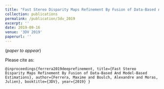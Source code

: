 ```yaml
---
title: "Fast Stereo Disparity Maps Refinement By Fusion of Data-Based And Model-Based Estimations"
collection: publications
permalink: /publication/3dv_2019
excerpt: ''
date: 2019-09-16
venue: '3DV 2019'
paperurl: ''
---
```


(_paper to appear_)

Please cite as:

<code>@inproceedings{ferrera2019deeprefinement,
  title={Fast Stereo Disparity Maps Refinement By Fusion of Data-Based And Model-Based Estimations},
  author={Ferrera, Maxime and Boulch, Alexandre and Moras, Julien},
  booktitle={3DV},
  year={2019}
}
